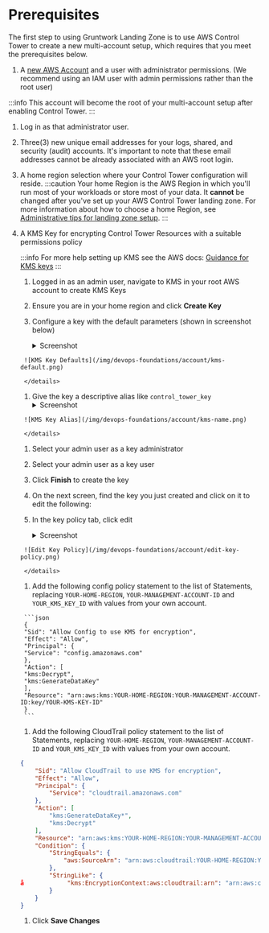 # Prerequisites

The first step to using Gruntwork Landing Zone is to use AWS Control Tower to create a new multi-account setup, which requires that you meet the prerequisites below.

1. A [new AWS Account](https://portal.aws.amazon.com/billing/signup) and a user with administrator permissions. (We recommend using an IAM user with admin permissions rather than the root user)

  :::info
  This account will become the root of your multi-account setup after enabling Control Tower.
  :::

1. Log in as that administrator user.

1. Three(3) new unique email addresses for your logs, shared, and security (audit) accounts. It's important to note that these email addresses cannot be already associated with an AWS root login.

1. A home region selection where your Control Tower configuration will reside.
   :::caution
   Your home Region is the AWS Region in which you'll run most of your workloads or store most of your data. It **cannot** be changed after you've set up your AWS Control Tower landing zone. For more information about how to choose a home Region, see [Administrative tips for landing zone setup](https://docs.aws.amazon.com/controltower/latest/userguide/tips-for-admin-setup.html).
   :::

1. A KMS Key for encrypting Control Tower Resources with a suitable permissions policy

    :::info
    For more help setting up KMS see the AWS docs: [Guidance for KMS keys](https://docs.aws.amazon.com/en_us/controltower/latest/userguide//kms-guidance.html)
    :::

    1. Logged in as an admin user, navigate to KMS in your root AWS account to create KMS Keys

    1. Ensure you are in your home region and click **Create Key**

      1. Configure a key with the default parameters (shown in screenshot below)
        <details>
        <summary>Screenshot</summary>

        ![KMS Key Defaults](/img/devops-foundations/account/kms-default.png)

        </details>

      1. Give the key a descriptive alias like `control_tower_key`
        <details>
        <summary>Screenshot</summary>

        ![KMS Key Alias](/img/devops-foundations/account/kms-name.png)

        </details>

      1. Select your admin user as a key administrator

      1. Select your admin user as a key user

      1. Click **Finish** to create the key

    1. On the next screen, find the key you just created and click on it to edit the following:

      1. In the key policy tab, click edit
        <details>
        <summary>Screenshot</summary>

        ![Edit Key Policy](/img/devops-foundations/account/edit-key-policy.png)

        </details>

      1. Add the following config policy statement to the list of Statements, replacing `YOUR-HOME-REGION`, `YOUR-MANAGEMENT-ACCOUNT-ID` and `YOUR_KMS_KEY_ID` with values from your own account.

        ```json
        {
        "Sid": "Allow Config to use KMS for encryption",
        "Effect": "Allow",
        "Principal": {
        "Service": "config.amazonaws.com"
        },
        "Action": [
        "kms:Decrypt",
        "kms:GenerateDataKey"
        ],
        "Resource": "arn:aws:kms:YOUR-HOME-REGION:YOUR-MANAGEMENT-ACCOUNT-ID:key/YOUR-KMS-KEY-ID"
        }
        ```

      1. Add the following CloudTrail policy statement to the list of Statements, replacing `YOUR-HOME-REGION`, `YOUR-MANAGEMENT-ACCOUNT-ID` and `YOUR_KMS_KEY_ID` with values from your own account.

      ```json
      {
          "Sid": "Allow CloudTrail to use KMS for encryption",
          "Effect": "Allow",
          "Principal": {
              "Service": "cloudtrail.amazonaws.com"
          },
          "Action": [
              "kms:GenerateDataKey*",
              "kms:Decrypt"
          ],
          "Resource": "arn:aws:kms:YOUR-HOME-REGION:YOUR-MANAGEMENT-ACCOUNT-ID:key/YOUR-KMS-KEY-ID",
          "Condition": {
              "StringEquals": {
                  "aws:SourceArn": "arn:aws:cloudtrail:YOUR-HOME-REGION:YOUR-MANAGEMENT-ACCOUNT-ID:trail/aws-controltower-BaselineCloudTrail"
              },
              "StringLike": {
      å            "kms:EncryptionContext:aws:cloudtrail:arn": "arn:aws:cloudtrail:*:YOUR-MANAGEMENT-ACCOUNT-ID:trail/*"
              }
          }
      }
      ```

      1. Click **Save Changes**

